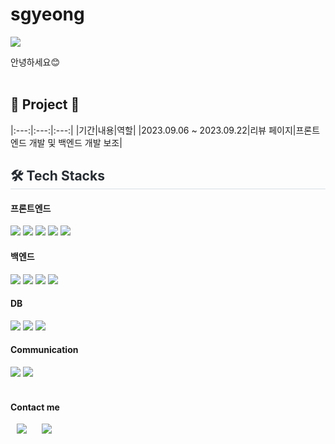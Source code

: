 # sgyeong
<img src="https://capsule-render.vercel.app/api?type=waving&color=lightgreen&height=200&section=header&text=SG Github&fontSize=90" />


안녕하세요😊  <br><br>


<h2> 💜 Project 💜 </h2>
|:---:|:---:|:---:| 
|기간|내용|역할| 
|2023.09.06 ~ 2023.09.22|리뷰 페이지|프론트엔드 개발 및 백엔드 개발 보조| 


<h2 style="border-bottom: 1px solid #d8dee4; color: #282d33;"> 🛠️ Tech Stacks </h2>

<div><h4>프론트엔드</h4>
    <img src="https://img.shields.io/badge/Bootstrap-7952B3?style=flat&logo=Bootstrap&logoColor=white">
    <img src="https://img.shields.io/badge/HTML5-E34F26?style=flat&logo=HTML5&logoColor=white">
    <img src="https://img.shields.io/badge/CSS3-1572B6?style=flat&logo=CSS3&logoColor=white">
    <img src="https://img.shields.io/badge/jQuery-0769AD?style=flat&logo=jQuery&logoColor=white">
    <img src="https://img.shields.io/badge/Javascript-F7DF1E?style=flat&logo=Javascript&logoColor=white">
</div>

<div><h4>백엔드</h4>
  <img src="https://img.shields.io/badge/Java-007396?style=flat&logo=Java&logoColor=white">
  <img src="https://img.shields.io/badge/JSP-007396?style=flat&logo=Java&logoColor=white">
  <img src="https://img.shields.io/badge/Apache%20Tomcat-F8DC75? 
  style=flat&logo=Apache%20Tomcat&logoColor=white">
  <img src="https://img.shields.io/badge/spring-6DB33F?style=for-the-      
  badge&logo=spring&logoColor=white"> 
</div>

<div><h4>DB</h4>
  <img src="https://img.shields.io/badge/MySQL-4479A1?style=flat&logo=MySQL&logoColor=white">
  <img src="https://img.shields.io/badge/AWS-232F3E?style=flat&logo=AWS&logoColor=white">
 <img src="https://img.shields.io/badge/oracle-F80000?style=for-the-badge&logo=oracle&logoColor=white"> 
</div>

<div><h4>Communication</h4>
  <img src="https://img.shields.io/badge/Github-181717?style=flat&logo=Github&logoColor=white">
  <img src="https://img.shields.io/badge/Discord-5865F2?style=flat&logo=Github&logoColor=white">
</div><br>

<div><h4>Contact me</h4>
<a href="https://project-sg.tistory.com/">
  <img src="http://img.shields.io/badge/-Tech%20Blog-655ced?style=flat&logo=github&link=https://project-sg.tistory.com/"
 style="height : auto; margin-left : 10px; margin-right : 10px;"/></a> 
  
<a href="mailto:sgyeong0711@gmail.com">
<img src="https://img.shields.io/badge/Gmail-d14836?style=flat-square&logo=Gmail&logoColor=white&link=mailto:sgyeong0711@gmail.com" 
  style="height : auto; margin-left : 10px; margin-right : 10px;"/></a>






